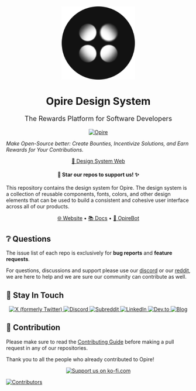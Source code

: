 <p align="center">
  <img src="https://github.com/opire/.github/blob/main/assets/logo.png" alt="Opire" width="200"></a>
</p>

<h1 align="center">
    Opire Design System
</h1>
<p align="center" style="font-size:1.3em;">
  The Rewards Platform for Software Developers
</p>

<p align="center">
  <a href="https://opire.dev">
    <img src="https://img.shields.io/badge/Rewarded%20by%20Opire 💚-white?style=flat&color=009387" alt="Opire">
  </a>
</p>

_Make Open-Source better: Create Bounties, Incentivize Solutions, and Earn Rewards for Your Contributions._

<p align="center">
  <a href="https://ds.opire.dev">🎨 Design System Web</a>
</p>

<h4 align="center">🌟 Star our repos to support us! ✨</h4>

This repository contains the design system for Opire. The design system is a collection of reusable components, fonts, colors, and other design elements that can be used to build a consistent and cohesive user interface across all of our products.

<p align="center">
  <a href="https://opire.dev">🌐 Website</a> •
  <a href="https://docs.opire.dev">📚 Docs</a> •
  <a href="https://github.com/marketplace/opirebot">🤖 OpireBot</a>
</p>

## ❔ Questions

The issue list of each repo is exclusively for **bug reports** and **feature requests**.

For questions, discussions and support please use our [discord](https://discord.gg/jWwwsHRbnJ) or our [reddit](https://www.reddit.com/r/opire), we are here to help and we are sure our community can contribute as well.

## 👋 Stay In Touch

<p align="center">
  <a href="https://twitter.com/opire_dev">
    <img src="https://img.shields.io/badge/%40opire_dev-white?style=for-the-badge&logo=x&logoColor=black&color=white" alt="X (formerly Twitter)">
  </a>
  <a href="https://discord.gg/jWwwsHRbnJ">
    <img src="https://img.shields.io/badge/discord-white?style=for-the-badge&logo=discord&logoColor=%237289da&color=white" alt="Discord">
  </a>
  <a href="https://www.reddit.com/r/opire">
    <img src="https://img.shields.io/badge/r%2Fopire-white?style=for-the-badge&logo=reddit&logoColor=%23FF5700&color=white" alt="Subreddit">
  </a>
  <a href="https://www.linkedin.com/company/opire">
    <img src="https://img.shields.io/badge/LinkedIn-white?style=for-the-badge&logo=linkedin&logoColor=%230077B5" alt="LinkedIn">
  </a>
  <a href="https://dev.to/opire">
    <img src="https://img.shields.io/badge/dev.to-white?style=for-the-badge&logo=dev.to&logoColor=%230A0A0A" alt="Dev.to">
  </a>
  <a href="https://opire.dev/blog">
    <img src="https://img.shields.io/badge/Blog-white?style=for-the-badge&logo=blogger&logoColor=%23121212" alt="Blog">
  </a>
</p>

## 🤝 Contribution

Please make sure to read the [Contributing Guide](https://github.com/opire/design-system/blob/main/.github/CONTRIBUTING.md) before making a pull request in any of our repositories.

Thank you to all the people who already contributed to Opire!

<p align="center">
  <a href="https://ko-fi.com/Q5Q5T9VXG">
    <img src="https://img.shields.io/badge/Support%20us-white?style=social&logo=ko-fi&color=white" alt="Support us on ko-fi.com">
  </a>
</p>

<a href="https://github.com/opire/design-system/graphs/contributors">
  <img src="https://contrib.rocks/image?repo=opire/design-system" alt="Contributors"/>
</a>
